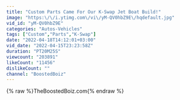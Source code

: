 ```yaml
---
title: "Custom Parts Came For Our K-Swap Jet Boat Build!"
image: "https:\/\/i.ytimg.com\/vi\/yM-QV0hbZ9E\/hqdefault.jpg"
vid_id: "yM-QV0hbZ9E"
categories: "Autos-Vehicles"
tags: ["Custom","Parts","K-Swap"]
date: "2022-04-18T14:12:01+03:00"
vid_date: "2022-04-15T23:23:58Z"
duration: "PT20M25S"
viewcount: "203891"
likeCount: "11456"
dislikeCount: ""
channel: "BoostedBoiz"
---
```

{% raw %}TheBoostedBoiz.com{% endraw %}
